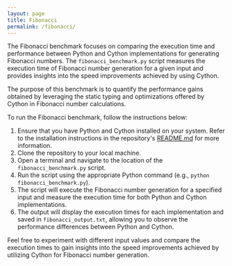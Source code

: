 ```yaml
---
layout: page
title: Fibonacci
permalink: /fibonacci/
---
```


The Fibonacci benchmark focuses on comparing the execution time and performance between Python and Cython implementations for generating Fibonacci numbers. The `fibonacci_benchmark.py` script measures the execution time of Fibonacci number generation for a given input and provides insights into the speed improvements achieved by using Cython.

The purpose of this benchmark is to quantify the performance gains obtained by leveraging the static typing and optimizations offered by Cython in Fibonacci number calculations.

To run the Fibonacci benchmark, follow the instructions below:

1. Ensure that you have Python and Cython installed on your system. Refer to the installation instructions in the repository's [README.md](https://github.com/k1lgor/cython/blob/main/README.md) for more information.
2. Clone the repository to your local machine.
3. Open a terminal and navigate to the location of the `fibonacci_benchmark.py` script.
4. Run the script using the appropriate Python command (e.g., `python fibonacci_benchmark.py`).
5. The script will execute the Fibonacci number generation for a specified input and measure the execution time for both Python and Cython implementations.
6. The output will display the execution times for each implementation and saved in `fibonacci_output.txt`, allowing you to observe the performance differences between Python and Cython.

Feel free to experiment with different input values and compare the execution times to gain insights into the speed improvements achieved by utilizing Cython for Fibonacci number generation.
